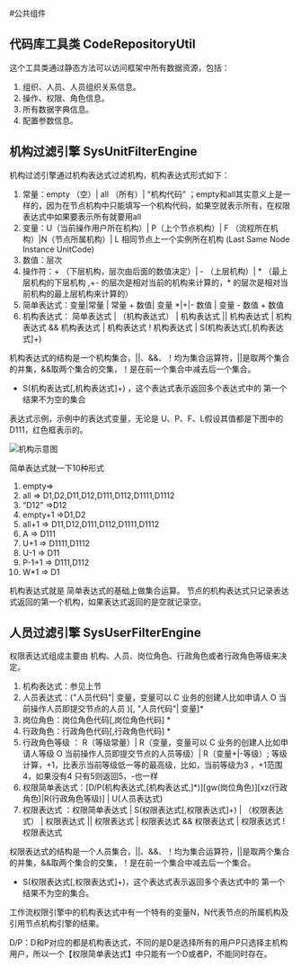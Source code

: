 #公共组件

## 代码库工具类 CodeRepositoryUtil

这个工具类通过静态方法可以访问框架中所有数据资源，包括：
1. 组织、人员、人员组织关系信息。
2. 操作、权限、角色信息。
3. 所有数据字典信息。
4. 配置参数信息。

## 机构过滤引擎 SysUnitFilterEngine

机构过滤引擎通过机构表达式过滤机构，机构表达式形式如下：

1. 常量：empty （空）| all （所有）| "机构代码" ；empty和all其实意义上是一样的，因为在节点机构中只能填写一个机构代码，如果空就表示所有，在权限表达式中如果要表示所有就要用all
2. 变量：U（当前操作用户所在机构）| P（上个节点机构）| F （流程所在机构）|N（节点所属机构）| L 相同节点上一个实例所在机构 (Last Same Node Instance UnitCode)
3. 数值：层次
4. 操作符：+ （下层机构，层次由后面的数值决定）| - （上层机构）| * （最上层机构的下层机构 ,+- 的层次是相对当前的机构来计算的，* 的层次是相对当前机构的最上层机构来计算的）
5. 简单表达式：变量|常量 | 常量 + 数值|  变量 *|+|- 数值 |  变量 - 数值 + 数值
6. 机构表达式： 简单表达式 | （机构表达式） |  机构表达式 || 机构表达式 | 机构表达式 && 机构表达式 | 机构表达式 ! 机构表达式 | S(机构表达式[,机构表达式]+)

机构表达式的结构是一个机构集合，||、&&、！均为集合运算符，||是取两个集合的并集，&&取两个集合的交集，！是在前一个集合中减去后一个集合。
* S(机构表达式[,机构表达式]+) ，这个表达式表示返回多个表达式中的 第一个结果不为空的集合

表达式示例，示例中的表达式变量，无论是 U、P、F、L假设其值都是下图中的D111，红色框表示的。

![机构示意图](https://github.com/ndxt/ndxt.github.io/blob/master/docs/assets/jigoushiyitu.jpg)

简单表达式就一下10种形式

1. empty=>
2. all => D1,D2,D11,D12,D111,D112,D1111,D1112
3. “D12” =>D12
4. empty+1 =>D1,D2
5. all+1 => D11,D12,D111,D112,D1111,D1112
6. A => D111
7. U+1 => D1111,D1112
8. U-1 => D11
9. P-1+1 => D111,D112
11. W*1 => D1

机构表达式就是 简单表达式的基础上做集合运算。 节点的机构表达式只记录表达式返回的第一个机构，如果表达式返回的是空就记录空。

## 人员过滤引擎 SysUserFilterEngine

权限表达式组成主要由 机构、人员、岗位角色、行政角色或者行政角色等级来决定。

1. 机构表达式：参见上节
2. 人员表达式：("人员代码"| 变量，变量可以 C 业务的创建人比如申请人 O 当前操作人员即提交节点的人员 )[, "人员代码"| 变量]*
3. 岗位角色：岗位角色代码[,岗位角色代码] *
4. 行政角色：行政角色代码[,行政角色代码] *
5. 行政角色等级 ： R（等级常量）|  R（变量，变量可以 C 业务的创建人比如申请人等级 O 当前操作人员即提交节点的人员等级）| R（变量+|-等级）; 等级计算，+1，比表示当前等级低一等的最高级，比如，当前等级为3 ，+1范围4，如果没有4 只有5则返回5，-也一样
7. 权限简单表达式：[D/P(机构表达式,[机构表达式,]*)][gw(岗位角色)][xz(行政角色)|R(行政角色等级)] | U(人员表达式)
8. 权限表达式 ：权限简单表达式 | S(权限表达式[,权限表达式]+) | （权限表达式） |  权限表达式 || 权限表达式 | 权限表达式 && 权限表达式 | 权限表达式 ! 权限表达式

权限表达式的结构是一个人员集合，||、&&、！均为集合运算符，||是取两个集合的并集，&&取两个集合的交集，！是在前一个集合中减去后一个集合。 

* S(权限表达式[,权限表达式]+)，这个表达式表示返回多个表达式中的 第一个结果不为空的集合。

工作流权限引擎中的机构表达式中有一个特有的变量N，N代表节点的所属机构及引用节点机构引擎的结果。

D/P：D和P对应的都是机构表达式，不同的是D是选择所有的用户P只选择主机构用户，所以一个【权限简单表达式】中只能有一个D或者P，不能同时存在。